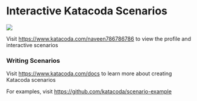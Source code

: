 # Interactive Katacoda Scenarios

[![](http://shields.katacoda.com/katacoda/naveen786786786/count.svg)](https://www.katacoda.com/naveen786786786 "Get your profile on Katacoda.com")

Visit https://www.katacoda.com/naveen786786786 to view the profile and interactive scenarios

### Writing Scenarios
Visit https://www.katacoda.com/docs to learn more about creating Katacoda scenarios

For examples, visit https://github.com/katacoda/scenario-example

